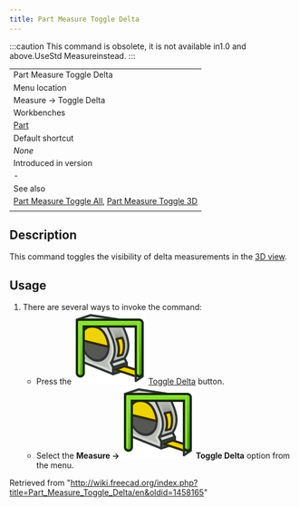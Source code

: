 ```yaml
---
title: Part Measure Toggle Delta
---
```


:::caution
This command is obsolete, it is not available in1.0 and above.UseStd Measureinstead.
:::

|                                                                                                                                                           |
| --------------------------------------------------------------------------------------------------------------------------------------------------------- |
| Part Measure Toggle Delta                                                                                                                                 |
| Menu location                                                                                                                                             |
| Measure → Toggle Delta‏‎                                                                                                                                  |
| Workbenches                                                                                                                                               |
| [Part](/Part_Workbench "Part Workbench")                                                                                                                  |
| Default shortcut                                                                                                                                          |
| _None_                                                                                                                                                    |
| Introduced in version                                                                                                                                     |
| -                                                                                                                                                         |
| See also                                                                                                                                                  |
| [Part Measure Toggle All](/Part_Measure_Toggle_All "Part Measure Toggle All"), [Part Measure Toggle 3D](/Part_Measure_Toggle_3D "Part Measure Toggle 3D") |
|                                                                                                                                                           |

## Description

This command toggles the visibility of delta measurements in the [3D view](/3D_view "3D view").

## Usage

1. There are several ways to invoke the command:
   - Press the ![](/src/assets/images/Part_Measure_Toggle_Delta.svg) [Toggle Delta](/Part_Measure_Toggle_Delta "Part Measure Toggle Delta") button.
   - Select the **Measure → ![](/src/assets/images/Part_Measure_Toggle_Delta.svg) Toggle Delta** option from the menu.

Retrieved from "<http://wiki.freecad.org/index.php?title=Part_Measure_Toggle_Delta/en&oldid=1458165>"
